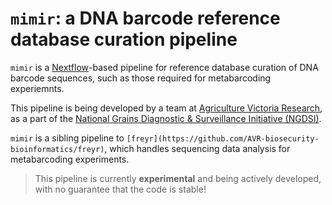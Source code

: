 # `mimir`: a DNA barcode reference database curation pipeline

`mimir` is a [Nextflow](https://www.nextflow.io/docs/latest/index.html)-based pipeline for reference database curation of DNA barcode sequences, such as those required for metabarcoding experiemnts. 

This pipeline is being developed by a team at [Agriculture Victoria Research](https://agriculture.vic.gov.au/), as a part of the [National Grains Diagnostic & Surveillance Initiative (NGDSI)](https://grdc.com.au/grdc-investments/investments/investment?code=DEE2305-004RTX). 

`mimir` is a sibling pipeline to `[freyr](https://github.com/AVR-biosecurity-bioinformatics/freyr)`, which handles sequencing data analysis for metabarcoding experiments. 

> This pipeline is currently **experimental** and being actively developed, with no guarantee that the code is stable!
